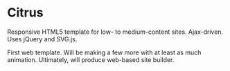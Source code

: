 # Citrus
Responsive HTML5 template for low- to medium-content sites. Ajax-driven. Uses jQuery and SVG.js.

First web template. Will be making a few more with at least as much animation. Ultimately, will produce web-based site builder.
